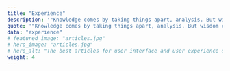 ```yaml
---
title: "Experience"
description: '"Knowledge comes by taking things apart, analysis. But wisdom comes by putting things together." - John A. Morrison'
quote: '"Knowledge comes by taking things apart, analysis. But wisdom comes by putting things together." - John A. Morrison'
data: "experience"
# featured_image: "articles.jpg"
# hero_image: "articles.jpg"
# hero_alt: "The best articles for user interface and user experience design."
weight: 4
---
```


